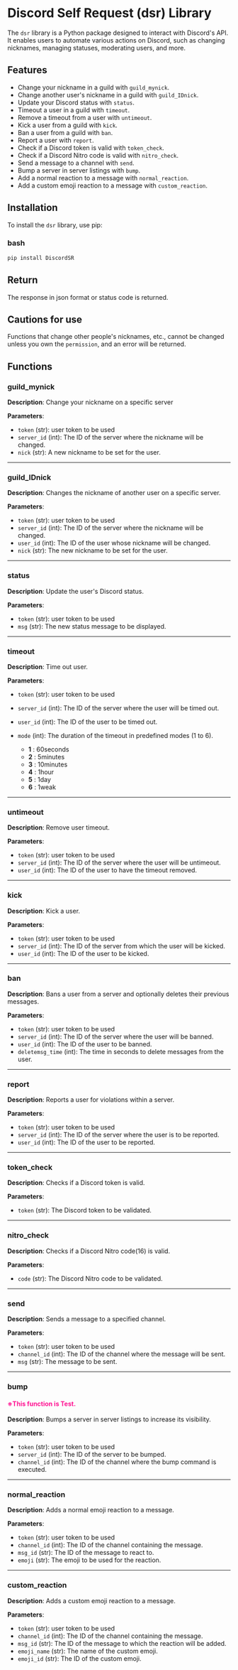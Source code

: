 # Discord Self Request (dsr) Library

The `dsr` library is a Python package designed to interact with Discord's API. It enables users to automate various actions on Discord, such as changing nicknames, managing statuses, moderating users, and more.

## Features

- Change your nickname in a guild with `guild_mynick`.
- Change another user's nickname in a guild with `guild_IDnick`.
- Update your Discord status with `status`.
- Timeout a user in a guild with `timeout`.
- Remove a timeout from a user with `untimeout`.
- Kick a user from a guild with `kick`.
- Ban a user from a guild with `ban`.
- Report a user with `report`.
- Check if a Discord token is valid with `token_check`.
- Check if a Discord Nitro code is valid with `nitro_check`.
- Send a message to a channel with `send`.
- Bump a server in server listings with `bump`.
- Add a normal reaction to a message with `normal_reaction`.
- Add a custom emoji reaction to a message with `custom_reaction`.

## Installation

To install the `dsr` library, use pip:
### bash
```bash
pip install DiscordSR
```
## Return
The response in json format or status code is returned.
## Cautions for use
Functions that change other people's nicknames, etc., cannot be changed unless you own the `permission`, and an error will be returned.
## Functions

### guild_mynick

**Description**: Change your nickname on a specific server

**Parameters**:
- `token` (str): user token to be used
- `server_id` (int): The ID of the server where the nickname will be changed.
- `nick` (str): A new nickname to be set for the user.

---

### guild_IDnick

**Description**: Changes the nickname of another user on a specific server.

**Parameters**:
- `token` (str): user token to be used
- `server_id` (int): The ID of the server where the nickname will be changed.
- `user_id` (int): The ID of the user whose nickname will be changed.
- `nick` (str): The new nickname to be set for the user.

---

### status

**Description**: Update the user's Discord status.

**Parameters**:
- `token` (str): user token to be used
- `msg` (str): The new status message to be displayed.

---

### timeout

**Description**: Time out user.

**Parameters**:
- `token` (str): user token to be used
- `server_id` (int): The ID of the server where the user will be timed out.
- `user_id` (int): The ID of the user to be timed out.
- `mode` (int): The duration of the timeout in predefined modes (1 to 6).

    - **1** : 60seconds
    - **2** : 5minutes
    - **3** : 10minutes
    - **4** : 1hour
    - **5** : 1day
    - **6** : 1weak

---

### untimeout

**Description**: Remove user timeout.

**Parameters**:
- `token` (str): user token to be used
- `server_id` (int): The ID of the server where the user will be untimeout.
- `user_id` (int): The ID of the user to have the timeout removed.

---

### kick

**Description**: Kick a user.

**Parameters**:
- `token` (str): user token to be used
- `server_id` (int): The ID of the server from which the user will be kicked.
- `user_id` (int): The ID of the user to be kicked.

---

### ban

**Description**: Bans a user from a server and optionally deletes their previous messages.

**Parameters**:
- `token` (str): user token to be used
- `server_id` (int): The ID of the server where the user will be banned.
- `user_id` (int): The ID of the user to be banned.
- `deletemsg_time` (int): The time in seconds to delete messages from the user.

---

### report

**Description**: Reports a user for violations within a server.

**Parameters**:
- `token` (str): user token to be used
- `server_id` (int): The ID of the server where the user is to be reported.
- `user_id` (int): The ID of the user to be reported.

---

### token_check

**Description**: Checks if a Discord token is valid.

**Parameters**:
- `token` (str): The Discord token to be validated.

---

### nitro_check

**Description**: Checks if a Discord Nitro code(16) is valid.

**Parameters**:
- `code` (str): The Discord Nitro code to be validated.

---

### send

**Description**: Sends a message to a specified channel.

**Parameters**:
- `token` (str): user token to be used
- `channel_id` (int): The ID of the channel where the message will be sent.
- `msg` (str): The message to be sent.

---

### bump
#### <font color="DeepPink">※This function is Test.</font>
**Description**: Bumps a server in server listings to increase its visibility.

**Parameters**:
- `token` (str): user token to be used
- `server_id` (int): The ID of the server to be bumped.
- `channel_id` (int): The ID of the channel where the bump command is executed.

---

### normal_reaction

**Description**: Adds a normal emoji reaction to a message.

**Parameters**:
- `token` (str): user token to be used
- `channel_id` (int): The ID of the channel containing the message.
- `msg_id` (str): The ID of the message to react to.
- `emoji` (str): The emoji to be used for the reaction.

---

### custom_reaction

**Description**: Adds a custom emoji reaction to a message.

**Parameters**:
- `token` (str): user token to be used
- `channel_id` (int): The ID of the channel containing the message.
- `msg_id` (str): The ID of the message to which the reaction will be added.
- `emoji_name` (str): The name of the custom emoji.
- `emoji_id` (str): The ID of the custom emoji.